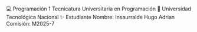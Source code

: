 💻 Programación 1 Tecnicatura Universitaria en Programación 
📍 Universidad Tecnológica Nacional
✨ Estudiante Nombre: Insaurralde Hugo Adrian Comisión: M2025-7
